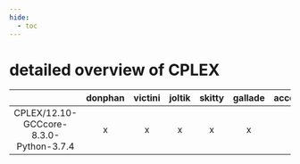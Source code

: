 ```yaml
---
hide:
  - toc
---
```


detailed overview of CPLEX
==========================

| |donphan|victini|joltik|skitty|gallade|accelgor|swalot|doduo|
| :---: | :---: | :---: | :---: | :---: | :---: | :---: | :---: | :---: |
|CPLEX/12.10-GCCcore-8.3.0-Python-3.7.4|x|x|x|x|x|x|x|x|
